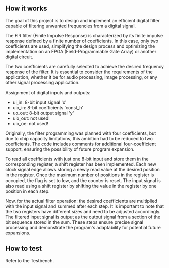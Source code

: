 <!---

This file is used to generate your project datasheet. Please fill in the information below and delete any unused
sections.

You can also include images in this folder and reference them in the markdown. Each image must be less than
512 kb in size, and the combined size of all images must be less than 1 MB.
-->

## How it works

The goal of this project is to design and implement an efficient digital filter capable of filtering unwanted frequencies from a digital signal.

The FIR filter (Finite Impulse Response) is characterized by its finite impulse response defined by a finite number of coefficients. In this case, only two coefficients are used, simplifying the design process and optimizing the implementation on an FPGA (Field-Programmable Gate Array) or another digital circuit.

The two coefficients are carefully selected to achieve the desired frequency response of the filter. It is essential to consider the requirements of the application, whether it be for audio processing, image processing, or any other signal processing application.

Assignment of digital inputs and outputs:

- ui_in: 8-bit input signal 'x'
- uio_in: 8-bit coefficients 'const_h'
- uo_out: 8-bit output signal 'y'
- uio_out: not used!
- uio_oe: not used!

Originally, the filter programming was planned with four coefficients, but due to chip capacity limitations, this ambition had to be reduced to two coefficients. The code includes comments for additional four-coefficient support, ensuring the possibility of future program expansion.

To read all coefficients with just one 8-bit input and store them in the corresponding register, a shift register has been implemented. Each new clock signal edge allows storing a newly read value at the desired position in the register. Once the maximum number of positions in the register is occupied, the flag is set to low, and the counter is reset. The input signal is also read using a shift register by shifting the value in the register by one position in each step.

Now, for the actual filter operation: the desired coefficients are multiplied with the input signal and summed after each step. It is important to note that the two registers have different sizes and need to be adjusted accordingly. The filtered input signal is output as the output signal from a section of the bit sequence stored in the sum. These steps ensure precise signal processing and demonstrate the program's adaptability for potential future expansions.

## How to test

Refer to the Testbench.
